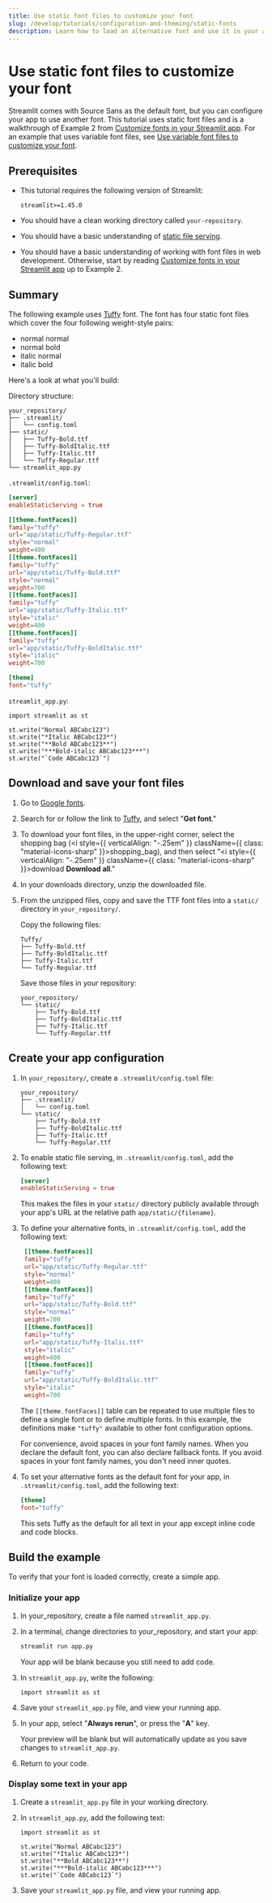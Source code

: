 ```yaml
---
title: Use static font files to customize your font
slug: /develop/tutorials/configuration-and-theming/static-fonts
description: Learn how to load an alternative font and use it in your app.
---
```


# Use static font files to customize your font

Streamlit comes with Source Sans as the default font, but you can configure your app to use another font. This tutorial uses static font files and is a walkthrough of Example 2 from [Customize fonts in your Streamlit app](/develop/concepts/configuration/theming-customize-fonts#example-2-define-an-alternative-font-with-static-font-files). For an example that uses variable font files, see [Use variable font files to customize your font](/develop/tutorials/configuration-and-theming/variable-fonts).

## Prerequisites

- This tutorial requires the following version of Streamlit:

  ```text
  streamlit>=1.45.0
  ```

- You should have a clean working directory called `your-repository`.
- You should have a basic understanding of [static file serving](/develop/concepts/configuration/serving-static-files).
- You should have a basic understanding of working with font files in web development. Otherwise, start by reading [Customize fonts in your Streamlit app](/develop/concepts/configuration/theming-customize-fonts) up to Example 2.

## Summary

The following example uses [Tuffy](https://fonts.google.com/specimen/Tuffy) font. The font has four static font files which cover the four following weight-style pairs:

- normal normal
- normal bold
- italic normal
- italic bold

Here's a look at what you'll build:

<Collapse title="Complete config.toml file" expanded={false}>

Directory structure:

```none
your_repository/
├── .streamlit/
│   └── config.toml
├── static/
│   ├── Tuffy-Bold.ttf
│   ├── Tuffy-BoldItalic.ttf
│   ├── Tuffy-Italic.ttf
│   └── Tuffy-Regular.ttf
└── streamlit_app.py
```

`.streamlit/config.toml`:

```toml
[server]
enableStaticServing = true

[[theme.fontFaces]]
family="tuffy"
url="app/static/Tuffy-Regular.ttf"
style="normal"
weight=400
[[theme.fontFaces]]
family="tuffy"
url="app/static/Tuffy-Bold.ttf"
style="normal"
weight=700
[[theme.fontFaces]]
family="tuffy"
url="app/static/Tuffy-Italic.ttf"
style="italic"
weight=400
[[theme.fontFaces]]
family="tuffy"
url="app/static/Tuffy-BoldItalic.ttf"
style="italic"
weight=700

[theme]
font="tuffy"
```

`streamlit_app.py`:

```
import streamlit as st

st.write("Normal ABCabc123")
st.write("*Italic ABCabc123*")
st.write("**Bold ABCabc123**")
st.write("***Bold-italic ABCabc123***")
st.write("`Code ABCabc123`")
```

</Collapse>

## Download and save your font files

1. Go to [Google fonts](https://fonts.google.com/).

1. Search for or follow the link to [Tuffy](https://fonts.google.com/specimen/Tuffy), and select "**Get font**."

1. To download your font files, in the upper-right corner, select the shopping bag (<i style={{ verticalAlign: "-.25em" }} className={{ class: "material-icons-sharp" }}>shopping_bag</i>), and then select "<i style={{ verticalAlign: "-.25em" }} className={{ class: "material-icons-sharp" }}>download</i> **Download all**."

1. In your downloads directory, unzip the downloaded file.

1. From the unzipped files, copy and save the TTF font files into a `static/` directory in `your_repository/`.

   Copy the following files:

   ```none
   Tuffy/
   ├── Tuffy-Bold.ttf
   ├── Tuffy-BoldItalic.ttf
   ├── Tuffy-Italic.ttf
   └── Tuffy-Regular.ttf
   ```

   Save those files in your repository:

   ```none
   your_repository/
   └── static/
       ├── Tuffy-Bold.ttf
       ├── Tuffy-BoldItalic.ttf
       ├── Tuffy-Italic.ttf
       └── Tuffy-Regular.ttf
   ```

## Create your app configuration

1. In `your_repository/`, create a `.streamlit/config.toml` file:

   ```none
   your_repository/
   ├── .streamlit/
   │   └── config.toml
   └── static/
       ├── Tuffy-Bold.ttf
       ├── Tuffy-BoldItalic.ttf
       ├── Tuffy-Italic.ttf
       └── Tuffy-Regular.ttf
   ```

1. To enable static file serving, in `.streamlit/config.toml`, add the following text:

   ```toml
   [server]
   enableStaticServing = true
   ```

   This makes the files in your `static/` directory publicly available through your app's URL at the relative path `app/static/{filename}`.

1. To define your alternative fonts, in `.streamlit/config.toml`, add the following text:

   ```toml
    [[theme.fontFaces]]
    family="tuffy"
    url="app/static/Tuffy-Regular.ttf"
    style="normal"
    weight=400
    [[theme.fontFaces]]
    family="tuffy"
    url="app/static/Tuffy-Bold.ttf"
    style="normal"
    weight=700
    [[theme.fontFaces]]
    family="tuffy"
    url="app/static/Tuffy-Italic.ttf"
    style="italic"
    weight=400
    [[theme.fontFaces]]
    family="tuffy"
    url="app/static/Tuffy-BoldItalic.ttf"
    style="italic"
    weight=700
   ```

   The `[[theme.fontFaces]]` table can be repeated to use multiple files to define a single font or to define multiple fonts. In this example, the definitions make `"tuffy"` available to other font configuration options.

   <Tip>

   For convenience, avoid spaces in your font family names. When you declare the default font, you can also declare fallback fonts. If you avoid spaces in your font family names, you don't need inner quotes.

   </Tip>

1. To set your alternative fonts as the default font for your app, in `.streamlit/config.toml`, add the following text:

   ```toml
   [theme]
   font="tuffy"
   ```

   This sets Tuffy as the default for all text in your app except inline code and code blocks.

## Build the example

To verify that your font is loaded correctly, create a simple app.

### Initialize your app

1. In your_repository, create a file named `streamlit_app.py`.

1. In a terminal, change directories to your_repository, and start your app:

   ```bash
   streamlit run app.py
   ```

   Your app will be blank because you still need to add code.

1. In `streamlit_app.py`, write the following:

   ```
   import streamlit as st
   ```

1. Save your `streamlit_app.py` file, and view your running app.

1. In your app, select "**Always rerun**", or press the "**A**" key.

   Your preview will be blank but will automatically update as you save changes to `streamlit_app.py`.

1. Return to your code.

### Display some text in your app

1. Create a `streamlit_app.py` file in your working directory.

1. In `streamlit_app.py`, add the following text:

   ```
   import streamlit as st

   st.write("Normal ABCabc123")
   st.write("*Italic ABCabc123*")
   st.write("**Bold ABCabc123**")
   st.write("***Bold-italic ABCabc123***")
   st.write("`Code ABCabc123`")
   ```

1. Save your `streamlit_app.py` file, and view your running app.
